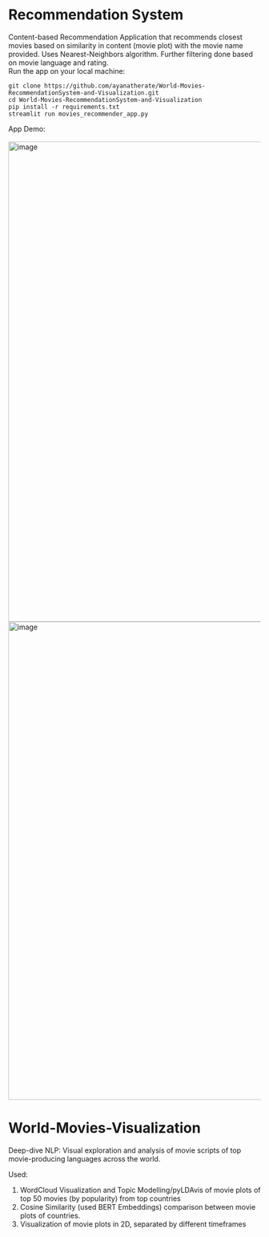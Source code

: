 # Recommendation System

Content-based Recommendation Application that recommends closest movies based on similarity in content (movie plot) with the movie name provided.
Uses Nearest-Neighbors algorithm. Further filtering done based on movie language and rating. <br>
Run the app on your local machine:


```
git clone https://github.com/ayanatherate/World-Movies-RecommendationSystem-and-Visualization.git
cd World-Movies-RecommendationSystem-and-Visualization
pip install -r requirements.txt
streamlit run movies_recommender_app.py

```

App Demo:
<br>
<br>
<img width="957" alt="image" src="https://user-images.githubusercontent.com/59755186/193034429-15d2c6da-9182-4638-8314-45a4962fd888.png">
<img width="953" alt="image" src="https://user-images.githubusercontent.com/59755186/193036817-b7ddaea3-fa0b-4e39-b1b6-5ea3e7d20fcc.png">









# World-Movies-Visualization
Deep-dive NLP: Visual exploration and analysis of movie scripts of top movie-producing languages across the world.

Used:
1) WordCloud Visualization and Topic Modelling/pyLDAvis of movie plots of top 50 movies (by popularity) from top countries
2) Cosine Similarity (used BERT Embeddings) comparison between movie plots of countries.
3) Visualization of movie plots in 2D, separated by different timeframes


